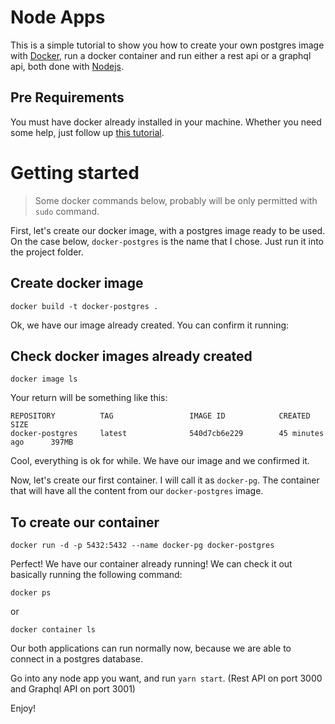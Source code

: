 # Node Apps

This is a simple tutorial to show you how to create your own postgres image with [Docker](https://www.docker.com/), run a docker container and run either a rest api or a graphql api, both done with [Nodejs](https://nodejs.org/).

Pre Requirements
-
You must have docker already installed in your machine. Whether you need some help, just follow up [this tutorial](https://docs.docker.com/install/).

Getting started
=

> Some docker commands below, probably will be only permitted with `sudo` command.

First, let's create our docker image, with a postgres image ready to be used. On the case below, `docker-postgres` is the name that I chose. Just run it into the project folder.

Create docker image
-
```
docker build -t docker-postgres .
```


Ok, we have our image already created. You can confirm it running:

Check docker images already created
-
```
docker image ls
```

Your return will be something like this:

```
REPOSITORY          TAG                 IMAGE ID            CREATED             SIZE
docker-postgres     latest              540d7cb6e229        45 minutes ago      397MB
```

Cool, everything is ok for while. We have our image and we confirmed it.

Now, let's create our first container. I will call it as `docker-pg`. The container that will have all the content from our `docker-postgres` image.

To create our container
-
```
docker run -d -p 5432:5432 --name docker-pg docker-postgres
```

Perfect! We have our container already running! We can check it out basically running the following command:
```
docker ps
```
or
```
docker container ls
```

Our both applications can run normally now, because we are able to connect in a postgres database.

Go into any node app you want, and run `yarn start`. (Rest API on port 3000 and Graphql API on port 3001)

Enjoy!
